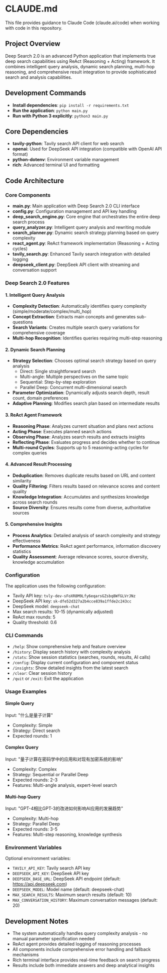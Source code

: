 # CLAUDE.md

This file provides guidance to Claude Code (claude.ai/code) when working with code in this repository.

## Project Overview

Deep Search 2.0 is an advanced Python application that implements true deep search capabilities using ReAct (Reasoning + Acting) framework. It combines intelligent query analysis, dynamic search planning, multi-hop reasoning, and comprehensive result integration to provide sophisticated search and analysis capabilities.

## Development Commands

- **Install dependencies**: `pip install -r requirements.txt`
- **Run the application**: `python main.py`
- **Run with Python 3 explicitly**: `python3 main.py`

## Core Dependencies

- **tavily-python**: Tavily search API client for web search
- **openai**: Used for DeepSeek API integration (compatible with OpenAI API format)
- **python-dotenv**: Environment variable management
- **rich**: Advanced terminal UI and formatting

## Code Architecture

### Core Components

- **main.py**: Main application with Deep Search 2.0 CLI interface
- **config.py**: Configuration management and API key handling
- **deep_search_engine.py**: Core engine that orchestrates the entire deep search process
- **query_analyzer.py**: Intelligent query analysis and rewriting module
- **search_planner.py**: Dynamic search strategy planning based on query complexity
- **react_agent.py**: ReAct framework implementation (Reasoning + Acting cycles)
- **tavily_search.py**: Enhanced Tavily search integration with detailed logging
- **deepseek_client.py**: DeepSeek API client with streaming and conversation support

### Deep Search 2.0 Features

#### 1. Intelligent Query Analysis
- **Complexity Detection**: Automatically identifies query complexity (simple/moderate/complex/multi_hop)
- **Concept Extraction**: Extracts main concepts and generates sub-questions
- **Search Variants**: Creates multiple search query variations for comprehensive coverage
- **Multi-hop Recognition**: Identifies queries requiring multi-step reasoning

#### 2. Dynamic Search Planning
- **Strategy Selection**: Chooses optimal search strategy based on query analysis
  - Direct: Single straightforward search
  - Multi-angle: Multiple perspectives on the same topic  
  - Sequential: Step-by-step exploration
  - Parallel Deep: Concurrent multi-dimensional search
- **Parameter Optimization**: Dynamically adjusts search depth, result count, domain preferences
- **Adaptive Planning**: Modifies search plan based on intermediate results

#### 3. ReAct Agent Framework
- **Reasoning Phase**: Analyzes current situation and plans next actions
- **Acting Phase**: Executes planned search actions
- **Observing Phase**: Analyzes search results and extracts insights
- **Reflecting Phase**: Evaluates progress and decides whether to continue
- **Multi-round Cycles**: Supports up to 5 reasoning-acting cycles for complex queries

#### 4. Advanced Result Processing
- **Deduplication**: Removes duplicate results based on URL and content similarity
- **Quality Filtering**: Filters results based on relevance scores and content quality
- **Knowledge Integration**: Accumulates and synthesizes knowledge across search rounds
- **Source Diversity**: Ensures results come from diverse, authoritative sources

#### 5. Comprehensive Insights
- **Process Analytics**: Detailed analysis of search complexity and strategy effectiveness
- **Performance Metrics**: ReAct agent performance, information discovery statistics
- **Quality Assessment**: Average relevance scores, source diversity, knowledge accumulation

### Configuration

The application uses the following configuration:
- Tavily API key: `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`
- DeepSeek API key: `sk-dfe52d327a2b4cce839a1ffde2c243cc`
- DeepSeek model: `deepseek-chat`
- Max search results: 10-15 (dynamically adjusted)
- ReAct max rounds: 5
- Quality threshold: 0.6

### CLI Commands

- `/help`: Show comprehensive help and feature overview
- `/history`: Display search history with complexity analysis
- `/stats`: Show session statistics (searches, rounds, results, AI calls)
- `/config`: Display current configuration and component status
- `/insights`: Show detailed insights from the latest search
- `/clear`: Clear session history
- `/quit` or `/exit`: Exit the application

### Usage Examples

#### Simple Query
Input: "什么是量子计算"
- Complexity: Simple
- Strategy: Direct search
- Expected rounds: 1

#### Complex Query  
Input: "量子计算在密码学中的应用和对现有加密系统的影响"
- Complexity: Complex
- Strategy: Sequential or Parallel Deep
- Expected rounds: 2-3
- Features: Multi-angle analysis, expert-level search

#### Multi-hop Query
Input: "GPT-4相比GPT-3的改进如何影响AI应用的发展趋势"
- Complexity: Multi-hop
- Strategy: Parallel Deep
- Expected rounds: 3-5
- Features: Multi-step reasoning, knowledge synthesis

### Environment Variables

Optional environment variables:
- `TAVILY_API_KEY`: Tavily search API key
- `DEEPSEEK_API_KEY`: DeepSeek API key  
- `DEEPSEEK_BASE_URL`: DeepSeek API endpoint (default: https://api.deepseek.com)
- `DEEPSEEK_MODEL`: Model name (default: deepseek-chat)
- `MAX_SEARCH_RESULTS`: Maximum search results (default: 10)
- `MAX_CONVERSATION_HISTORY`: Maximum conversation messages (default: 20)

## Development Notes

- The system automatically handles query complexity analysis - no manual parameter specification needed
- ReAct agent provides detailed logging of reasoning processes
- All components include comprehensive error handling and fallback mechanisms
- Rich terminal interface provides real-time feedback on search progress
- Results include both immediate answers and deep analytical insights